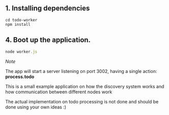 ## 1. Installing dependencies
```
cd todo-worker
npm install
```
## 4. Boot up the application.
```javascript
node worker.js
```

*Note*

The app will start a server listening on port 3002, having a single action: **process.todo**

This is a small example application on how the discovery system works and how communication between different nodes work

The actual implementation on todo processing is not done and should be done using your own ideas :)